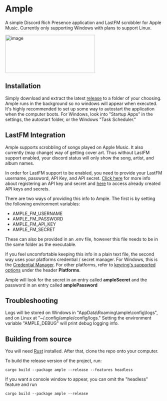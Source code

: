 # Ample
A simple Discord Rich Presence application and LastFM scrobbler for Apple Music. Currently only supporting Windows with plans to support Linux.

<img width="287" height="122" alt="image" src="https://github.com/user-attachments/assets/1567639d-0d63-4737-a70f-1fccaa49eb85" />

## Installation
Simply download and extract the latest [release](https://github.com/nathanieltooley/amp-rp/releases) to a folder of your choosing.
Ample runs in the background so no windows will appear when executed. It's highly recommended to set up some way to autostart the
application when the computer boots. For Windows, look into "Startup Apps" in the settings, the autostart folder, or the Windows "Task Scheduler."

## LastFM Integration
Ample supports scrobbling of songs played on Apple Music. It also currently (may change) way of getting cover art.
Thus without LastFM support enabled, your discord status will only show the song, artist, and album names.

In order for LastFM support to be enabled, you need to provide your LastFM username, password, API Key, and API secret.
[Click here](https://www.last.fm/api/authentication) for more info about registering an API key and secret and [here](https://www.last.fm/api/accounts)
to access already created API keys and secrets.

There are two ways of providing this info to Ample. The first is by setting the following environment variables:
- AMPLE_FM_USERNAME
- AMPLE_FM_PASSWORD
- AMPLE_FM_API_KEY
- AMPLE_FM_SECRET

These can also be provided in an .env file, however this file needs to be in the same folder as the executable.

If you feel uncomfortable keeping this info in a plain text file, the second way uses your platforms credential / secret manager.
For Windows, this is the [Credential Manager](https://support.microsoft.com/en-us/windows/credential-manager-in-windows-1b5c916a-6a16-889f-8581-fc16e8165ac0).
For other platforms, refer to [keyring's supported options](https://crates.io/crates/keyring) under the header **Platforms**.

Ample will look for the secret in an entry called **ampleSecret** and the password in an entry called **amplePassword**

## Troubleshooting
Logs will be stored on Windows in "AppData\Roaming\ample\config\logs", and on Linux at "~/.config/ample/config/logs."
Setting the environment variable "AMPLE_DEBUG" will print debug logging info.

## Building from source
You will need [Rust](https://rustup.rs/) installed. After that, clone the repo onto your computer.

To build the release version of the project, run:
```
cargo build --package ample --release --features headless
```
If you want a console window to appear, you can omit the "headless" feature and run
```
cargo build --package ample --release
```
